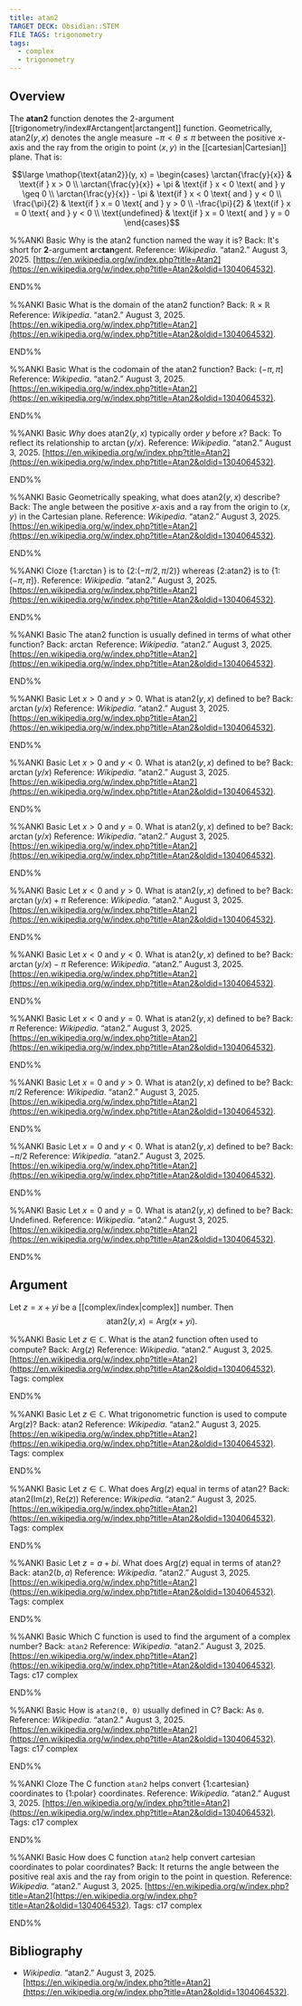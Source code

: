 ```yaml
---
title: atan2
TARGET DECK: Obsidian::STEM
FILE TAGS: trigonometry
tags:
  - complex
  - trigonometry
---
```


## Overview

The **atan2** function denotes the $2$-argument [[trigonometry/index#Arctangent|arctangent]] function. Geometrically, $\mathop{\text{atan2}}(y, x)$ denotes the angle measure $-\pi < \theta \leq \pi$ between the positive $x$-axis and the ray from the origin to point $\langle x, y \rangle$ in the [[cartesian|Cartesian]] plane. That is:

$$\large \mathop{\text{atan2}}(y, x) = \begin{cases}
\arctan{\frac{y}{x}} & \text{if } x > 0 \\
\arctan{\frac{y}{x}} + \pi & \text{if } x < 0 \text{ and } y \geq 0 \\
\arctan{\frac{y}{x}} - \pi & \text{if } x < 0 \text{ and } y < 0 \\
\frac{\pi}{2} & \text{if } x = 0 \text{ and } y > 0 \\
-\frac{\pi}{2} & \text{if } x = 0 \text{ and } y < 0 \\
\text{undefined} & \text{if } x = 0 \text{ and } y = 0
\end{cases}$$

%%ANKI
Basic
Why is the atan2 function named the way it is?
Back: It's short for **2**-argument **a**rc**tan**gent.
Reference: _Wikipedia_. “atan2.” August 3, 2025. [https://en.wikipedia.org/w/index.php?title=Atan2](https://en.wikipedia.org/w/index.php?title=Atan2&oldid=1304064532).
<!--ID: 1755142984746-->
END%%

%%ANKI
Basic
What is the domain of the $\mathop{\text{atan2}}$ function?
Back: $\mathbb{R} \times \mathbb{R}$
Reference: _Wikipedia_. “atan2.” August 3, 2025. [https://en.wikipedia.org/w/index.php?title=Atan2](https://en.wikipedia.org/w/index.php?title=Atan2&oldid=1304064532).
<!--ID: 1755142984748-->
END%%

%%ANKI
Basic
What is the codomain of the $\mathop{\text{atan2}}$ function?
Back: $(-\pi, \pi]$
Reference: _Wikipedia_. “atan2.” August 3, 2025. [https://en.wikipedia.org/w/index.php?title=Atan2](https://en.wikipedia.org/w/index.php?title=Atan2&oldid=1304064532).
<!--ID: 1755142984749-->
END%%

%%ANKI
Basic
*Why* does $\mathop{\text{atan2}}(y, x)$ typically order $y$ before $x$?
Back: To reflect its relationship to $\arctan(y / x)$.
Reference: _Wikipedia_. “atan2.” August 3, 2025. [https://en.wikipedia.org/w/index.php?title=Atan2](https://en.wikipedia.org/w/index.php?title=Atan2&oldid=1304064532).
<!--ID: 1755142984750-->
END%%

%%ANKI
Basic
Geometrically speaking, what does $\mathop{\text{atan2}}(y, x)$ describe?
Back: The angle between the positive $x$-axis and a ray from the origin to $\langle x, y \rangle$ in the Cartesian plane.
Reference: _Wikipedia_. “atan2.” August 3, 2025. [https://en.wikipedia.org/w/index.php?title=Atan2](https://en.wikipedia.org/w/index.php?title=Atan2&oldid=1304064532).
<!--ID: 1755142984751-->
END%%

%%ANKI
Cloze
{1:$\arctan$} is to {2:$(-\pi / 2, \pi / 2)$} whereas {2:$\mathop{\text{atan2} }$} is to {1:$(-\pi, \pi]$}.
Reference: _Wikipedia_. “atan2.” August 3, 2025. [https://en.wikipedia.org/w/index.php?title=Atan2](https://en.wikipedia.org/w/index.php?title=Atan2&oldid=1304064532).
<!--ID: 1755142984752-->
END%%

%%ANKI
Basic
The $\mathop{\text{atan2}}$ function is usually defined in terms of what other function?
Back: $\arctan$
Reference: _Wikipedia_. “atan2.” August 3, 2025. [https://en.wikipedia.org/w/index.php?title=Atan2](https://en.wikipedia.org/w/index.php?title=Atan2&oldid=1304064532).
<!--ID: 1755142984753-->
END%%

%%ANKI
Basic
Let $x > 0$ and $y > 0$. What is $\mathop{\text{atan2}}(y, x)$ defined to be?
Back: $\arctan{(y / x)}$
Reference: _Wikipedia_. “atan2.” August 3, 2025. [https://en.wikipedia.org/w/index.php?title=Atan2](https://en.wikipedia.org/w/index.php?title=Atan2&oldid=1304064532).
<!--ID: 1755142984754-->
END%%

%%ANKI
Basic
Let $x > 0$ and $y < 0$. What is $\mathop{\text{atan2}}(y, x)$ defined to be?
Back: $\arctan{(y / x)}$
Reference: _Wikipedia_. “atan2.” August 3, 2025. [https://en.wikipedia.org/w/index.php?title=Atan2](https://en.wikipedia.org/w/index.php?title=Atan2&oldid=1304064532).
<!--ID: 1755142984755-->
END%%

%%ANKI
Basic
Let $x > 0$ and $y = 0$. What is $\mathop{\text{atan2}}(y, x)$ defined to be?
Back: $\arctan{(y / x)}$
Reference: _Wikipedia_. “atan2.” August 3, 2025. [https://en.wikipedia.org/w/index.php?title=Atan2](https://en.wikipedia.org/w/index.php?title=Atan2&oldid=1304064532).
<!--ID: 1755142984756-->
END%%

%%ANKI
Basic
Let $x < 0$ and $y > 0$. What is $\mathop{\text{atan2}}(y, x)$ defined to be?
Back: $\arctan{(y / x)} + \pi$
Reference: _Wikipedia_. “atan2.” August 3, 2025. [https://en.wikipedia.org/w/index.php?title=Atan2](https://en.wikipedia.org/w/index.php?title=Atan2&oldid=1304064532).
<!--ID: 1755142984757-->
END%%

%%ANKI
Basic
Let $x < 0$ and $y < 0$. What is $\mathop{\text{atan2}}(y, x)$ defined to be?
Back: $\arctan{(y / x)} - \pi$
Reference: _Wikipedia_. “atan2.” August 3, 2025. [https://en.wikipedia.org/w/index.php?title=Atan2](https://en.wikipedia.org/w/index.php?title=Atan2&oldid=1304064532).
<!--ID: 1755142984758-->
END%%

%%ANKI
Basic
Let $x < 0$ and $y = 0$. What is $\mathop{\text{atan2}}(y, x)$ defined to be?
Back: $\pi$
Reference: _Wikipedia_. “atan2.” August 3, 2025. [https://en.wikipedia.org/w/index.php?title=Atan2](https://en.wikipedia.org/w/index.php?title=Atan2&oldid=1304064532).
<!--ID: 1755142984759-->
END%%

%%ANKI
Basic
Let $x = 0$ and $y > 0$. What is $\mathop{\text{atan2}}(y, x)$ defined to be?
Back: $\pi / 2$
Reference: _Wikipedia_. “atan2.” August 3, 2025. [https://en.wikipedia.org/w/index.php?title=Atan2](https://en.wikipedia.org/w/index.php?title=Atan2&oldid=1304064532).
<!--ID: 1755142984760-->
END%%

%%ANKI
Basic
Let $x = 0$ and $y < 0$. What is $\mathop{\text{atan2}}(y, x)$ defined to be?
Back: $- \pi / 2$
Reference: _Wikipedia_. “atan2.” August 3, 2025. [https://en.wikipedia.org/w/index.php?title=Atan2](https://en.wikipedia.org/w/index.php?title=Atan2&oldid=1304064532).
<!--ID: 1755142984761-->
END%%

%%ANKI
Basic
Let $x = 0$ and $y = 0$. What is $\mathop{\text{atan2}}(y, x)$ defined to be?
Back: Undefined.
Reference: _Wikipedia_. “atan2.” August 3, 2025. [https://en.wikipedia.org/w/index.php?title=Atan2](https://en.wikipedia.org/w/index.php?title=Atan2&oldid=1304064532).
<!--ID: 1755142984762-->
END%%

## Argument

Let $z = x + yi$ be a [[complex/index|complex]] number. Then $$\mathop{\text{atan2}}(y, x) = \mathop{\text{Arg}}(x + yi).$$

%%ANKI
Basic
Let $z \in \mathbb{C}$. What is the $\mathop{\text{atan2}}$ function often used to compute?
Back: $\mathop{\text{Arg}}(z)$
Reference: _Wikipedia_. “atan2.” August 3, 2025. [https://en.wikipedia.org/w/index.php?title=Atan2](https://en.wikipedia.org/w/index.php?title=Atan2&oldid=1304064532).
Tags: complex
<!--ID: 1755142984763-->
END%%

%%ANKI
Basic
Let $z \in \mathbb{C}$. What trigonometric function is used to compute $\mathop{\text{Arg}}(z)$?
Back: $\mathop{\text{atan2}}$
Reference: _Wikipedia_. “atan2.” August 3, 2025. [https://en.wikipedia.org/w/index.php?title=Atan2](https://en.wikipedia.org/w/index.php?title=Atan2&oldid=1304064532).
Tags: complex
<!--ID: 1755142984764-->
END%%

%%ANKI
Basic
Let $z \in \mathbb{C}$. What does $\mathop{\text{Arg}}(z)$ equal in terms of $\mathop{\text{atan2}}$?
Back: $\mathop{\text{atan2}}(\mathop{\text{Im}}(z), \mathop{\text{Re}}(z))$
Reference: _Wikipedia_. “atan2.” August 3, 2025. [https://en.wikipedia.org/w/index.php?title=Atan2](https://en.wikipedia.org/w/index.php?title=Atan2&oldid=1304064532).
Tags: complex
<!--ID: 1755142984765-->
END%%

%%ANKI
Basic
Let $z = a + bi$. What does $\mathop{\text{Arg}}(z)$ equal in terms of $\mathop{\text{atan2}}$?
Back: $\mathop{\text{atan2}}(b, a)$
Reference: _Wikipedia_. “atan2.” August 3, 2025. [https://en.wikipedia.org/w/index.php?title=Atan2](https://en.wikipedia.org/w/index.php?title=Atan2&oldid=1304064532).
Tags: complex
<!--ID: 1755142984766-->
END%%

%%ANKI
Basic
Which C function is used to find the argument of a complex number?
Back: `atan2`
Reference: _Wikipedia_. “atan2.” August 3, 2025. [https://en.wikipedia.org/w/index.php?title=Atan2](https://en.wikipedia.org/w/index.php?title=Atan2&oldid=1304064532).
Tags: c17 complex
<!--ID: 1755142984767-->
END%%

%%ANKI
Basic
How is `atan2(0, 0)` usually defined in C?
Back: As `0`.
Reference: _Wikipedia_. “atan2.” August 3, 2025. [https://en.wikipedia.org/w/index.php?title=Atan2](https://en.wikipedia.org/w/index.php?title=Atan2&oldid=1304064532).
Tags: c17 complex
<!--ID: 1755143382356-->
END%%

%%ANKI
Cloze
The C function `atan2` helps convert {1:cartesian} coordinates to {1:polar} coordinates.
Reference: _Wikipedia_. “atan2.” August 3, 2025. [https://en.wikipedia.org/w/index.php?title=Atan2](https://en.wikipedia.org/w/index.php?title=Atan2&oldid=1304064532).
Tags: c17 complex
<!--ID: 1755143505511-->
END%%

%%ANKI
Basic
How does C function `atan2` help convert cartesian coordinates to polar coordinates?
Back: It returns the angle between the positive real axis and the ray from origin to the point in question.
Reference: _Wikipedia_. “atan2.” August 3, 2025. [https://en.wikipedia.org/w/index.php?title=Atan2](https://en.wikipedia.org/w/index.php?title=Atan2&oldid=1304064532).
Tags: c17 complex
<!--ID: 1755143505514-->
END%%

## Bibliography

* _Wikipedia_. “atan2.” August 3, 2025. [https://en.wikipedia.org/w/index.php?title=Atan2](https://en.wikipedia.org/w/index.php?title=Atan2&oldid=1304064532).